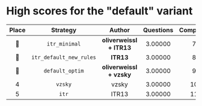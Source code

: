 # High scores for the "default" variant

| Place | Strategy | Author | Questions | Complexity | Source |
|:-----:|:--------:|:------:|:---------:|:----------:|:------:|
| :1st_place_medal: | `itr_minimal` | **oliverweissl + ITR13** | 3.00000 | 72 | `20250828_023828_itr_minimal.py` |
| :2nd_place_medal: | `itr_default_new_rules` | **ITR13** | 3.00000 | 81 | `20241020_143248_itr_default_new_rules.py` |
| :3rd_place_medal: | `default_optim` | **oliverweissl + vzsky** | 3.00000 | 95 | `20240920_141117_default_optim.py` |
| 4 | `vzsky` | vzsky | 3.00000 | 106 | `20240917_225929_vzsky.py` |
| 5 | `itr` | ITR13 | 3.00000 | 111 | `20241002_035437_itr.py` |
